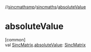 //[sincmathsmp](../../index.md)/[sincmaths](index.md)/[absoluteValue](absolute-value.md)

# absoluteValue

[common]\
val [SincMatrix](-sinc-matrix/index.md).[absoluteValue](absolute-value.md): [SincMatrix](-sinc-matrix/index.md)
